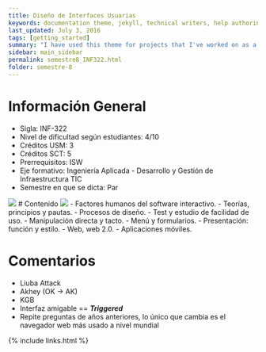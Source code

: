 ```yaml
---
title: Diseño de Interfaces Usuarias
keywords: documentation theme, jekyll, technical writers, help authoring tools, hat replacements
last_updated: July 3, 2016
tags: [getting_started]
summary: "I have used this theme for projects that I've worked on as a professional technical writer."
sidebar: main_sidebar
permalink: semestre8_INF322.html
folder: semestre-8
---
```


# Información General

* Sigla: INF-322
* Nivel de dificultad según estudiantes: 4/10 
* Créditos USM: 3
* Créditos SCT: 5
* Prerrequisitos: ISW
* Eje formativo: Ingeniería Aplicada - Desarrollo y Gestión de Infraestructura TIC
* Semestre en que se dicta: Par
<img id="right-img" src="{{ site.baseurl }}/images/semestre-8/diu1.jpg">
# Contenido
<img id="right-img" src="{{ site.baseurl }}/images/semestre-8/diu2.png">
- Factores humanos del software interactivo.
- Teorías, principios y pautas.
- Procesos de diseño.
- Test y estudio de facilidad de uso.
- Manipulación directa y tacto.
- Menú y formularios.
- Presentación: función y estilo.
- Web, web 2.0.
- Aplicaciones móviles.


# Comentarios

* Liuba Attack
* Akhey (OK -> AK)
* KGB
* Interfaz amigable == ***Triggered***
* Repite preguntas de años anteriores, lo único que cambia es el navegador web más usado a nivel mundial

{% include links.html %}